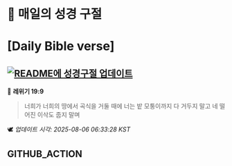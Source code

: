 # 🙏 매일의 성경 구절
# [Daily Bible verse]
## [![README에 성경구절 업데이트](https://github.com/DONGSUKA/first_test/actions/workflows/update-readme-bible.yml/badge.svg)](https://github.com/DONGSUKA/first_test/actions/workflows/update-readme-bible.yml)
<!-- START_BIBLE_VERSE -->
📖 **레위기 19:9**
> 너희가 너희의 땅에서 곡식을 거둘 때에 너는 밭 모퉁이까지 다 거두지 말고 네 떨어진 이삭도 줍지 말며

🕊️ _업데이트 시각: 2025-08-06 06:33:28 KST_
  <!-- END_BIBLE_VERSE -->
## GITHUB_ACTION
